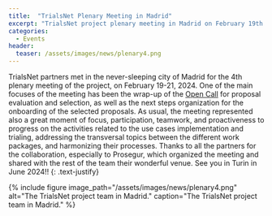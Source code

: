 ```yaml
---
title:  "TrialsNet Plenary Meeting in Madrid"
excerpt: "TrialsNet project plenary meeting in Madrid on February 19th - 21st 2024"
categories: 
  - Events
header:
  teaser: /assets/images/news/plenary4.png
---
```


TrialsNet partners met in the never-sleeping city of Madrid for the 4th plenary meeting of the project, on February 19-21, 2024. One of the main focuses of the meeting has been the wrap-up of the [Open Call](https://trialsnet.eu/open-call/) for proposal evaluation and selection, as well as the next steps organization for the onboarding of the selected proposals. As usual, the meeting represented also a great moment of focus, participation, teamwork, and proactiveness to progress on the activities related to the use cases implementation and trialing, addressing the transversal topics between the different work packages, and harmonizing their processes. Thanks to all the partners for the collaboration, especially to Prosegur, which organized the meeting and shared with the rest of the team their wonderful venue. See you in Turin in June 2024!!
{: .text-justify}

{% include figure image_path="/assets/images/news/plenary4.png" alt="The TrialsNet project team in Madrid." caption="The TrialsNet project team in Madrid." %}
